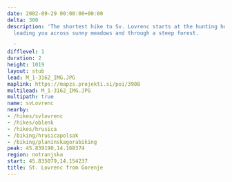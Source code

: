 ```yaml
---
date: 2002-09-29 00:00:00+00:00
delta: 300
description: 'The shortest hike to Sv. Lovrenc starts at the hunting hut above Gorenje,
  leading you across sunny meadows and through a steep forest.

  '
difflevel: 1
duration: 2
height: 1019
layout: stub
lead: M_1-3162_IMG.JPG
maplink: https://mapzs.projekti.si/poi/3908
multilead: M_1-3162_IMG.JPG
multipath: true
name: svLovrenc
nearby:
- /hikes/svlovrenc
- /hikes/oblenk
- /hikes/hrusica
- /biking/hrusicapolsak
- /biking/planinskagorabiking
peak: 45.839190,14.168374
region: notranjska
start: 45.835079,14.154237
title: St. Lovrenc from Gorenje
---
```

